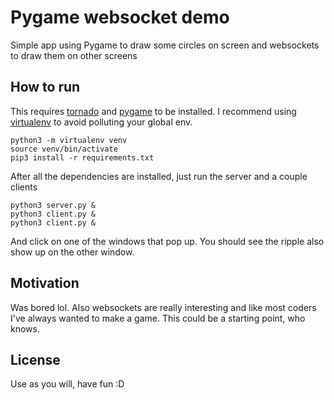 # Pygame websocket demo

Simple app using Pygame to draw some circles on screen and websockets to draw them on other screens

## How to run
This requires [tornado](https://www.tornadoweb.org/en/stable/) and [pygame](https://www.pygame.org/news) to be installed. I recommend using [virtualenv](https://virtualenv.pypa.io/en/latest/) to avoid polluting your global env.

```shell
python3 -m virtualenv venv
source venv/bin/activate
pip3 install -r requirements.txt
```

After all the dependencies are installed, just run the server and a couple clients

```shell
python3 server.py &
python3 client.py &
python3 client.py &
```

And click on one of the windows that pop up. You should see the ripple also show up on the other window.

## Motivation
Was bored lol. Also websockets are really interesting and like most coders I've always wanted to make a game. This could be a starting point, who knows.

## License
Use as you will, have fun :D